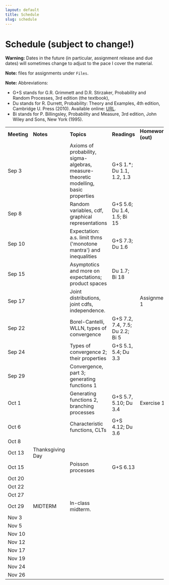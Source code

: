 ```yaml
---
layout: default
title: Schedule
slug: schedule
---
```


Schedule (subject to change!)
=============================

**Warning:** Dates in the future (in particular, assignment release and due dates) will sometimes change to adjust to the pace I cover the material.

**Note:** files for assignments under ``Files``. 

**Note:** Abbreviations:

- G+S stands for G.R. Grimmett and D.R. Stirzaker, Probability and Random Processes, 3rd edition (the textbook),
- Du stands for  R. Durrett, Probability: Theory and Examples, 4th edition, Cambridge U. Press (2010). Available online: [URL](http://www.math.duke.edu/~rtd/PTE/PTE4_1.pdf).
- Bi stands for P. Billingsley, Probability and Measure, 3rd edition, John Wiley and Sons,
New York (1995).

<table>  <tr>    <td><b>Meeting</b></td>    <td><b>Notes</b></td>    <td><b>Topics</b></td>    <td><b>Readings</b></td>    <td><b>Homework (out)</b></td>    <td><b>Homework (due)</b></td>  </tr>  <tr>    <td>Sep 3</td>    <td></td>    <td>Axioms of probability, sigma-algebras, measure-theoretic modelling, basic properties</td>    <td>G+S 1.*; Du 1.1, 1.2, 1.3</td>    <td></td>    <td></td>  </tr>  <tr>    <td>Sep 8</td>    <td></td>    <td>Random variables, cdf, graphical representations</td>    <td>G+S 5.6; Du 1.4, 1.5; Bi 15</td>    <td></td>    <td></td>  </tr>  <tr>    <td>Sep 10</td>    <td></td>    <td>Expectation: a.s. limit thms ('monotone mantra') and inequalities</td>    <td>G+S 7.3; Du 1.6</td>    <td></td>    <td></td>  </tr>  <tr>    <td>Sep 15</td>    <td></td>    <td>Asymptotics and more on expectations; product spaces</td>    <td>Du 1.7; Bi 18</td>    <td></td>    <td></td>  </tr>  <tr>    <td>Sep 17</td>    <td></td>    <td>Joint distributions, joint cdfs, independence.</td>    <td></td>    <td>Assignment 1</td>    <td></td>  </tr>  <tr>    <td>Sep 22</td>    <td></td>    <td>Borel-Cantelli, WLLN, types of convergence</td>    <td>G+S 7.2, 7.4, 7.5; Du 2.2; Bi 5</td>    <td></td>    <td></td>  </tr>  <tr>    <td>Sep 24</td>    <td></td>    <td>Types of convergence 2; their properties</td>    <td>G+S 5.1, 5.4; Du 3.3</td>    <td></td>    <td></td>  </tr>  <tr>    <td>Sep 29</td>    <td></td>    <td>Convergence, part 3; generating functions 1</td>    <td></td>    <td></td>    <td>Assignment 1</td>  </tr>  <tr>    <td>Oct 1</td>    <td></td>    <td>Generating functions 2, branching processes</td>    <td>G+S 5.7, 5.10; Du 3.4</td>    <td>Exercise 1</td>    <td></td>  </tr>  <tr>    <td>Oct 6</td>    <td></td>    <td>Characteristic functions, CLTs</td>    <td>G+S 4.12; Du 3.6</td>    <td></td>    <td></td>  </tr>  <tr>    <td>Oct 8</td>    <td></td>    <td></td>    <td></td>    <td></td>    <td>Exercise 1</td>  </tr>  <tr>    <td>Oct 13</td>    <td>Thanksgiving Day</td>    <td></td>    <td></td>    <td></td>    <td></td>  </tr>  <tr>    <td>Oct 15</td>    <td></td>    <td>Poisson processes </td>    <td>G+S 6.13</td>    <td></td>    <td></td>  </tr>  <tr>    <td>Oct 20</td>    <td></td>    <td></td>    <td></td>    <td></td>    <td></td>  </tr>  <tr>    <td>Oct 22</td>    <td></td>    <td></td>    <td></td>    <td></td>    <td></td>  </tr>  <tr>    <td>Oct 27</td>    <td></td>    <td></td>    <td></td>    <td></td>    <td></td>  </tr>  <tr>    <td>Oct 29</td>    <td>MIDTERM</td>    <td>In-class midterm.</td>    <td></td>    <td></td>    <td></td>  </tr>  <tr>    <td>Nov 3</td>    <td></td>    <td></td>    <td></td>    <td></td>    <td></td>  </tr>  <tr>    <td>Nov 5</td>    <td></td>    <td></td>    <td></td>    <td></td>    <td></td>  </tr>  <tr>    <td>Nov 10</td>    <td></td>    <td></td>    <td></td>    <td></td>    <td></td>  </tr>  <tr>    <td>Nov 12</td>    <td></td>    <td></td>    <td></td>    <td></td>    <td></td>  </tr>  <tr>    <td>Nov 17</td>    <td></td>    <td></td>    <td></td>    <td></td>    <td></td>  </tr>  <tr>    <td>Nov 19</td>    <td></td>    <td></td>    <td></td>    <td></td>    <td></td>  </tr>  <tr>    <td>Nov 24</td>    <td></td>    <td></td>    <td></td>    <td></td>    <td></td>  </tr>  <tr>    <td>Nov 26</td>    <td></td>    <td></td>    <td></td>    <td></td>    <td></td>  </tr><!-- schedule --></table>

